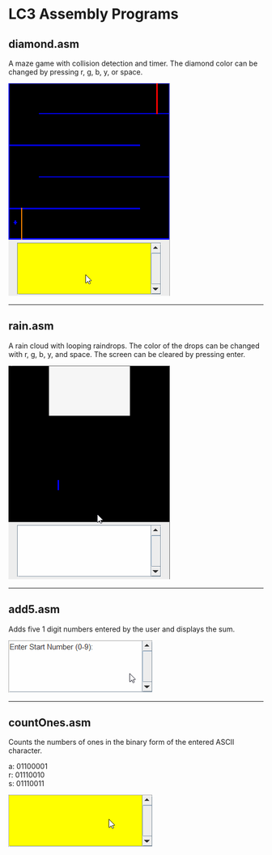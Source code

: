 # LC3 Assembly Programs

## diamond.asm
A maze game with collision detection and timer. The diamond color can be changed by pressing r, g, b, y, or space. 

![diamond](screencaps/diamond.gif)

***

## rain.asm
A rain cloud with looping raindrops. The color of the drops can be changed with r, g, b, y, and space. The screen can be cleared by pressing enter.  

![rain](screencaps/rain.gif)

***

## add5.asm
Adds five 1 digit numbers entered by the user and displays the sum.

![add5](screencaps/add5.gif)

***

## countOnes.asm
Counts the numbers of ones in the binary form of the entered ASCII character.

a: 01100001  
r: 01110010  
s: 01110011  

![countOnes](screencaps/countOnes.gif)
